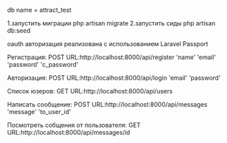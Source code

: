 
db name = attract_test

1.запустить миграции
php artisan migrate
2.запустить сиды
php artisan db:seed

oauth авторизация реализована с использованием Laravel Passport

Регистрация: POST URL:http://localhost:8000/api/register
'name' 
'email'
'password'
'c_password'

Авторизация: POST URL:http://localhost:8000/api/login
'email'
'password'

Список юзеров: GET URL:http://localhost:8000/api/users

Написать сообщение: POST URL:http://localhost:8000/api/messages
'message'
'to_user_id'

Посмотреть собщения от пользователя: GET URL:http://localhost:8000/api/messages/id
